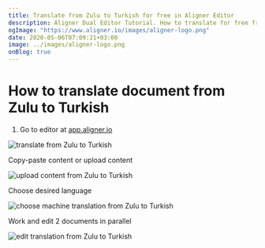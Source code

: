```yaml
---
title: Translate from Zulu to Turkish for free in Aligner Editor
description: Aligner Dual Editor Tutorial. How to translate for free from Zulu to Turkish. Aligner is multilingual document management platform. 
ogImage: "https://www.aligner.io/images/aligner-logo.png"
date: 2020-05-06T07:09:21+03:00
image: ../images/aligner-logo.png
onBlog: true
---
```


# How to translate document from Zulu to Turkish

1. Go to editor at [app.aligner.io](https://app.aligner.io "Aligner App web page")

![translate from Zulu to Turkish](../aligner-blank-editor.png "translate from Zulu to Turkish")

Copy-paste content or upload content

![upload content from Zulu to Turkish](../aligner-uploaded-document.png "upload content from Zulu to Turkish")

Choose desired language

![choose machine translation from Zulu to Turkish](../aligner-language-dropdown.png "choose machine translation from Zulu to Turkish")

Work and edit 2 documents in parallel

![edit translation from Zulu to Turkish](../aligner-double-sitded-editor.png "edit translation from Zulu to Turkish")

